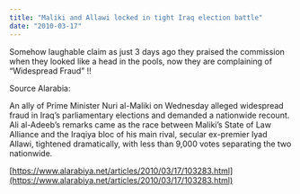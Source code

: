 ```yaml
---
title: "Maliki and Allawi locked in tight Iraq election battle"
date: "2010-03-17"
---
```


Somehow laughable claim as just 3 days ago they praised the commission when they looked like a head in the pools, now they are complaining of “Widespread Fraud” !!

Source Alarabia:

An ally of Prime Minister Nuri al-Maliki on Wednesday alleged widespread fraud in Iraq’s parliamentary elections and demanded a nationwide recount.  
Ali al-Adeeb’s remarks came as the race between Maliki’s State of Law Alliance and the Iraqiya bloc of his main rival, secular ex-premier Iyad Allawi, tightened dramatically, with less than 9,000 votes separating the two nationwide.

[https://www.alarabiya.net/articles/2010/03/17/103283.html](https://www.alarabiya.net/articles/2010/03/17/103283.html)
